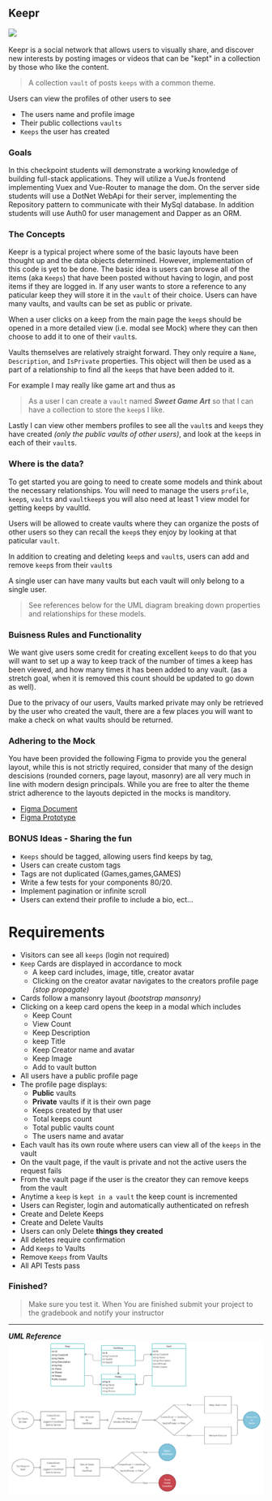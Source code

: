 ## Keepr

<img class="img-responsive" src="https://images.unsplash.com/photo-1462045504115-6c1d931f07d1?ixlib=rb-1.2.1&auto=format&fit=crop&w=1951&q=80">

Keepr is a social network that allows users to visually share, and discover new interests by posting images or videos that can be "kept" in a collection by those who like the content.

> A collection `vault` of posts `keeps` with a common theme. 

Users can view the profiles of other users to see
- The users name and profile image
- Their public collections `vaults`
- `Keeps` the user has created

### Goals

In this checkpoint students will demonstrate a working knowledge of building full-stack applications. They will utilize a VueJs frontend implementing Vuex and Vue-Router to manage the dom. On the server side students will use a DotNet WebApi for their server, implementing the Repository pattern to communicate with their MySql database. In addition students will use Auth0 for user management and Dapper as an ORM.

### The Concepts

Keepr is a typical project where some of the basic layouts have been thought up and the data objects determined. However, implementation of this code is yet to be done. The basic idea is users can browse all of the items (aka `Keeps`) that have been posted without having to login, and post items if they are logged in. If any user wants to store a reference to any paticular keep they will store it in the `vault` of their choice. Users can have many vaults, and vaults can be set as public or private.

When a user clicks on a keep from the main page the `keep`s should be opened in a more detailed view (i.e. modal see Mock) where they can then choose to add it to one of their `vault`s.

Vaults themselves are relatively straight forward. They only require a `Name`, `Description`, and `IsPrivate` properties. This object will then be used as a part of a relationship to find all the `keep`s that have been added to it. 

For example I may really like game art and thus as 

> As a user I can create a `vault` named **_Sweet Game Art_** so that I can have a collection to store the `keep`s I like.

Lastly I can view other members profiles to see all the `vault`s and `keep`s they have created *(only the public vaults of other users)*, and look at the `keep`s in each of their `vault`s.

### Where is the data?

To get started you are going to need to create some models and think about the necessary relationships. You will need to manage the users `profile`, `keep`s, `vault`s and `vaultkeep`s you will also need at least 1 view model for getting keeps by vaultId.

Users will be allowed to create vaults where they can organize the posts of other users so they can recall the `keep`s they enjoy by looking at that paticular `vault`.

In addition to creating and deleting `keep`s and `vault`s, users can add and remove `keep`s from their `vault`s

A single user can have many vaults but each vault will only belong to a single user. 

> See references below for the UML diagram breaking down properties and relationships for these models.

### Buisness Rules and Functionality

We want give users some credit for creating excellent `keep`s to do that you will want to set up a way to keep track of the number of times a keep has been viewed, and how many times it has been added to any vault. (as a stretch goal, when it is removed this count should be updated to go down as well).

Due to the privacy of our users, Vaults marked private may only be retrieved by the user who created the vault, there are a few places you will want to make a check on what vaults should be returned.

### Adhering to the Mock

You have been provided the following Figma to provide you the general layout, while this is not strictly required, consider that many of the design descisions (rounded corners, page layout, masonry) are all very much in line with modern design principals. While you are free to alter the theme strict adherence to the layouts depicted in the mocks is manditory. 

- [Figma Document](https://www.figma.com/file/Uui3335TxIEXWzgp4xrX9r/Keepr?node-id=0%3A1)
- [Figma Prototype](https://www.figma.com/proto/Uui3335TxIEXWzgp4xrX9r/Keepr?node-id=1%3A53&scaling=min-zoom)


### BONUS Ideas - Sharing the fun

- `Keeps` should be tagged, allowing users find keeps by tag,
- Users can create custom tags 
- Tags are not duplicated (Games,games,GAMES)
- Write a few tests for your components 80/20.
- Implement pagination or infinite scroll
- Users can extend their profile to include a bio, ect...

# Requirements

- Visitors can see all `keeps` (login not required)
- `Keep` Cards are displayed in accordance to mock
	- A keep card includes, image, title, creator avatar
	- Clicking on the creator avatar navigates to the creators profile page *(stop propagate)*
- Cards follow a mansonry layout *(bootstrap mansonry)*
- Clicking on a keep card opens the keep in a modal which includes
	- Keep Count
	- View Count
	- Keep Description
	- keep Title
	- Keep Creator name and avatar
	- Keep Image
	- Add to vault button
- All users have a public profile page
- The profile page displays:
	- **Public** vaults
	- **Private** vaults if it is their own page
	- Keeps created by that user
	- Total keeps count
	- Total public vaults count
	- The users name and avatar
- Each vault has its own route where users can view all of the `keeps` in the vault
- On the vault page, if the vault is private and not the active users the request fails
- From the vault page if the user is the creator they can remove keeps from the vault
- Anytime a `keep` is `kept in a vault` the keep count is incremented
- Users can Register, login and automatically authenticated on refresh
- Create and Delete Keeps
- Create and Delete Vaults
- Users can only Delete **things they created**
- All deletes require confirmation
- Add `Keeps` to Vaults
- Remove `Keeps` from Vaults
- All API Tests pass

### Finished?

> Make sure you test it. When You are finished submit your project to the gradebook and notify your instructor

---
***UML Reference***
![reference](./References.png)